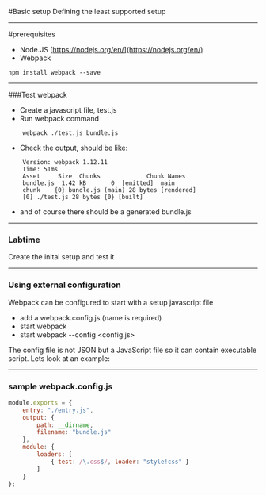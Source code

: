 #Basic setup
Defining the least supported setup

---
#prerequisites
- Node.JS
[https://nodejs.org/en/](https://nodejs.org/en/)
- Webpack

``` 
npm install webpack --save
```

---
###Test webpack
- Create a javascript file, test.js
- Run webpack command
```
    webpack ./test.js bundle.js
```
- Check the output, should be like:
```
    Version: webpack 1.12.11
    Time: 51ms
    Asset     Size  Chunks             Chunk Names
    bundle.js  1.42 kB       0  [emitted]  main
    chunk    {0} bundle.js (main) 28 bytes [rendered]
    [0] ./test.js 28 bytes {0} [built]
```
- and of course there should be a generated bundle.js 

---
### Labtime
Create the inital setup and test it

---
### Using external configuration
Webpack can be configured to start with a setup javascript file
- add a webpack.config.js (name is required)
- start webpack 
- start webpack --config <config.js>

The config file is not JSON but a JavaScript file so it can
contain executable script. Lets look at an example:

---
### sample webpack.config.js
```javascript
module.exports = {
    entry: "./entry.js",
    output: {
        path: __dirname,
        filename: "bundle.js"
    },
    module: {
        loaders: [
            { test: /\.css$/, loader: "style!css" }
        ]
    }
};
```


